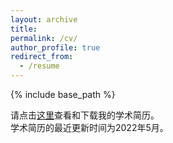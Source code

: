 ```yaml
---
layout: archive
title: 
permalink: /cv/
author_profile: true
redirect_from:
  - /resume
---
```


{% include base_path %}

请点击[这里](http://sym915.github.io/files/symCV2022.5.21.pdf)查看和下载我的学术简历。<br>
学术简历的最近更新时间为2022年5月。
